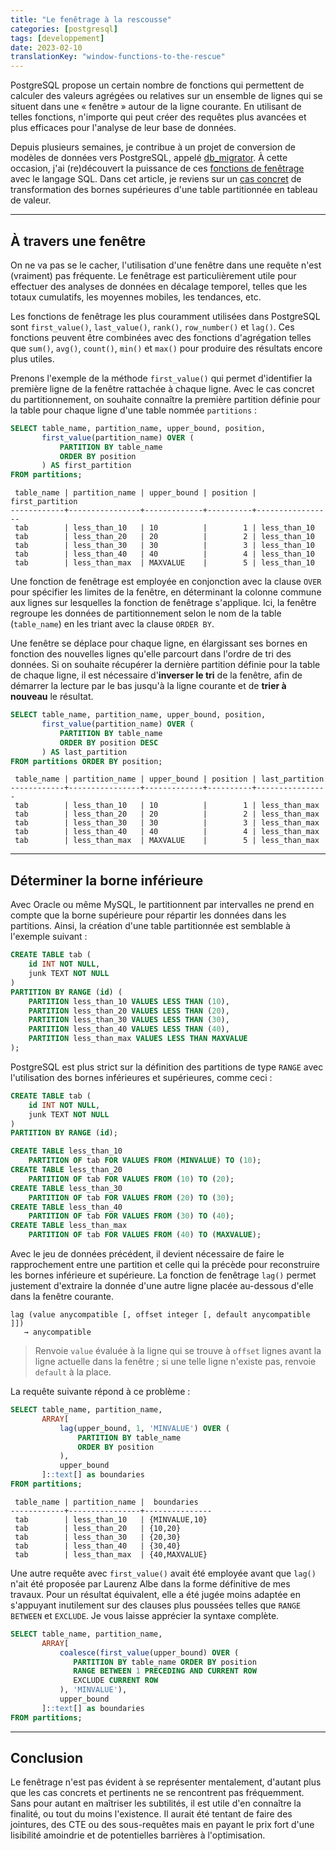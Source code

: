 ```yaml
---
title: "Le fenêtrage à la rescousse"
categories: [postgresql]
tags: [developpement]
date: 2023-02-10
translationKey: "window-functions-to-the-rescue"
---
```


PostgreSQL propose un certain nombre de fonctions qui permettent de calculer des
valeurs agrégées ou relatives sur un ensemble de lignes qui se situent dans une
« fenêtre » autour de la ligne courante.  En utilisant de telles fonctions,
n'importe qui peut créer des requêtes plus avancées et plus efficaces pour
l'analyse de leur base de données.

Depuis plusieurs semaines, je contribue à un projet de conversion de modèles de
données vers PostgreSQL, appelé [db_migrator][1]. À cette occasion, j'ai
(re)découvert la puissance de ces [fonctions de fenêtrage][2] avec le langage
SQL. Dans cet article, je reviens sur un [cas concret][3] de transformation des
bornes supérieures d'une table partitionnée en tableau de valeur.

[1]: https://github.com/cybertec-postgresql/db_migrator
[2]: https://www.postgresql.org/docs/current/functions-window.html
[3]: https://github.com/cybertec-postgresql/db_migrator/pull/11

<!--more-->

---

## À travers une fenêtre

On ne va pas se le cacher, l'utilisation d'une fenêtre dans une requête n'est
(vraiment) pas fréquente. Le fenêtrage est particulièrement utile pour effectuer
des analyses de données en décalage temporel, telles que les totaux cumulatifs,
les moyennes mobiles, les tendances, etc.

Les fonctions de fenêtrage les plus couramment utilisées dans PostgreSQL
sont `first_value()`, `last_value()`, `rank()`, `row_number()` et `lag()`.
Ces fonctions peuvent être combinées avec des fonctions d'agrégation telles que
`sum()`, `avg()`, `count()`, `min()` et `max()` pour produire des résultats
encore plus utiles.

<!--
DROP TABLE IF EXISTS partitions;
CREATE TABLE partitions (
    table_name text,
    partition_name text,
    upper_bound text,
    position int
);
INSERT INTO partitions VALUES 
    ('tab', 'less_than_10', '10', 1),
    ('tab', 'less_than_20', '20', 2),
    ('tab', 'less_than_30', '30', 3),
    ('tab', 'less_than_40', '40', 4),
    ('tab', 'less_than_max', 'MAXVALUE', 5);
-->

Prenons l'exemple de la méthode `first_value()` qui permet d'identifier la
première ligne de la fenêtre rattachée à chaque ligne. Avec le cas concret du
partitionnement, on souhaite connaître la première partition définie pour la
table pour chaque ligne d'une table nommée `partitions` :

```sql
SELECT table_name, partition_name, upper_bound, position,
       first_value(partition_name) OVER (
           PARTITION BY table_name 
           ORDER BY position
       ) AS first_partition 
FROM partitions;
```
```text
 table_name | partition_name | upper_bound | position | first_partition 
------------+----------------+-------------+----------+-----------------
 tab        | less_than_10   | 10          |        1 | less_than_10
 tab        | less_than_20   | 20          |        2 | less_than_10
 tab        | less_than_30   | 30          |        3 | less_than_10
 tab        | less_than_40   | 40          |        4 | less_than_10
 tab        | less_than_max  | MAXVALUE    |        5 | less_than_10
```

Une fonction de fenêtrage est employée en conjonction avec la clause `OVER` pour
spécifier les limites de la fenêtre, en déterminant la colonne commune aux
lignes sur lesquelles la fonction de fenêtrage s'applique. Ici, la fenêtre
regroupe les données de partitionnement selon le nom de la table (`table_name`)
en les triant avec la clause `ORDER BY`.

Une fenêtre se déplace pour chaque ligne, en élargissant ses bornes en fonction
des nouvelles lignes qu'elle parcourt dans l'ordre de tri des données. Si on
souhaite récupérer la dernière partition définie pour la table de chaque ligne,
il est nécessaire d'**inverser le tri** de la fenêtre, afin de démarrer la
lecture par le bas jusqu'à la ligne courante et de **trier à nouveau** le
résultat.

```sql
SELECT table_name, partition_name, upper_bound, position,
       first_value(partition_name) OVER (
           PARTITION BY table_name 
           ORDER BY position DESC
       ) AS last_partition 
FROM partitions ORDER BY position;
```
```text
 table_name | partition_name | upper_bound | position | last_partition 
------------+----------------+-------------+----------+----------------
 tab        | less_than_10   | 10          |        1 | less_than_max
 tab        | less_than_20   | 20          |        2 | less_than_max
 tab        | less_than_30   | 30          |        3 | less_than_max
 tab        | less_than_40   | 40          |        4 | less_than_max
 tab        | less_than_max  | MAXVALUE    |        5 | less_than_max
```

---

## Déterminer la borne inférieure

Avec Oracle ou même MySQL, le partitionnent par intervalles ne prend en compte
que la borne supérieure pour répartir les données dans les partitions. Ainsi, la
création d'une table partitionnée est semblable à l'exemple suivant :

```sql
CREATE TABLE tab (
    id INT NOT NULL,
    junk TEXT NOT NULL
)
PARTITION BY RANGE (id) (
    PARTITION less_than_10 VALUES LESS THAN (10),
    PARTITION less_than_20 VALUES LESS THAN (20),
    PARTITION less_than_30 VALUES LESS THAN (30),
    PARTITION less_than_40 VALUES LESS THAN (40),
    PARTITION less_than_max VALUES LESS THAN MAXVALUE
);
```

PostgreSQL est plus strict sur la définition des partitions de type `RANGE` avec
l'utilisation des bornes inférieures et supérieures, comme ceci :

```sql
CREATE TABLE tab (
    id INT NOT NULL,
    junk TEXT NOT NULL
)
PARTITION BY RANGE (id);

CREATE TABLE less_than_10 
    PARTITION OF tab FOR VALUES FROM (MINVALUE) TO (10);
CREATE TABLE less_than_20 
    PARTITION OF tab FOR VALUES FROM (10) TO (20);
CREATE TABLE less_than_30 
    PARTITION OF tab FOR VALUES FROM (20) TO (30);
CREATE TABLE less_than_40 
    PARTITION OF tab FOR VALUES FROM (30) TO (40);
CREATE TABLE less_than_max 
    PARTITION OF tab FOR VALUES FROM (40) TO (MAXVALUE);
```

Avec le jeu de données précédent, il devient nécessaire de faire le
rapprochement entre une partition et celle qui la précède pour reconstruire les
bornes inférieure et supérieure. La fonction de fenêtrage `lag()` permet
justement d'extraire la donnée d'une autre ligne placée au-dessous d'elle dans
la fenêtre courante.

```text
lag (value anycompatible [, offset integer [, default anycompatible ]]) 
   → anycompatible
```

> Renvoie `value` évaluée à la ligne qui se trouve à `offset` lignes avant la
> ligne actuelle dans la fenêtre ; si une telle ligne n'existe pas, renvoie
> `default` à la place.

La requête suivante répond à ce problème :

```sql
SELECT table_name, partition_name, 
       ARRAY[
           lag(upper_bound, 1, 'MINVALUE') OVER (
               PARTITION BY table_name 
               ORDER BY position
           ),
           upper_bound
       ]::text[] as boundaries
FROM partitions;
```
```text
 table_name | partition_name |  boundaries   
------------+----------------+---------------
 tab        | less_than_10   | {MINVALUE,10}
 tab        | less_than_20   | {10,20}
 tab        | less_than_30   | {20,30}
 tab        | less_than_40   | {30,40}
 tab        | less_than_max  | {40,MAXVALUE}
```

Une autre requête avec `first_value()` avait été employée avant que `lag()`
n'ait été proposée par Laurenz Albe dans la forme définitive de mes travaux.
Pour un résultat équivalent, elle a été jugée moins adaptée en s'appuyant
inutilement sur des clauses plus poussées telles que `RANGE BETWEEN` et
`EXCLUDE`. Je vous laisse apprécier la syntaxe complète.

[4]: https://www.postgresql.org/docs/current/sql-expressions.html#SYNTAX-WINDOW-FUNCTIONS

```sql
SELECT table_name, partition_name,
       ARRAY[
           coalesce(first_value(upper_bound) OVER (
              PARTITION BY table_name ORDER BY position
              RANGE BETWEEN 1 PRECEDING AND CURRENT ROW
              EXCLUDE CURRENT ROW
           ), 'MINVALUE'),
           upper_bound
       ]::text[] as boundaries
FROM partitions;
```

---

## Conclusion

Le fenêtrage n'est pas évident à se représenter mentalement, d'autant plus que
les cas concrets et pertinents ne se rencontrent pas fréquemment. Sans pour
autant en maîtriser les subtilités, il est utile d'en connaître la finalité, ou
tout du moins l'existence. Il aurait été tentant de faire des jointures, des CTE
ou des sous-requêtes mais en payant le prix fort d'une lisibilité amoindrie et
de potentielles barrières à l'optimisation.
